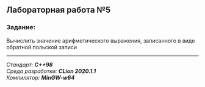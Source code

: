 ## Лабораторная работа №5
### Задание:
Вычислить значение арифметического выражения, записанного в виде обратной польской записи

------
*Стандарт: **C++98***  
*Среда разработки: **CLion 2020.1.1***  
*Компилятор: **MinGW-w64***